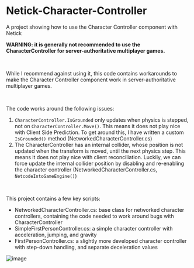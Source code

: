 # Netick-Character-Controller
 A project showing how to use the Character Controller component with Netick


**WARNING: it is generally not recommended to use the CharacterController for server-authoritative multiplayer games.**

&nbsp;

While I recommend against using it, this code contains workarounds to make the Character Controller component work in server-authoritative multiplayer games.

&nbsp;

The code works around the following issues:
1) ```CharacterController.IsGrounded``` only updates when physics is stepped, not on ```CharacterController.Move()```. This means it does not play nice with Client Side Prediction. To get around this, I have written a custom ```IsGrounded()``` method (NetworkedCharacterController.cs)
2) The CharacterController has an internal collider, whose position is not updated when the transform is moved, until the next physics step. This means it does not play nice with client reconciliation. Luckily, we can force update the internal collider position by disabling and re-enabling the character controller (NetworkedCharacterController.cs, ```NetcodeIntoGameEngine()```)

&nbsp;

This project contains a few key scripts:
- NetworkedCharacterController.cs: base class for networked character controllers, containing the code needed to work around bugs with CharacterController
- SimpleFirstPersonController.cs: a simple character controller with acceleration, jumping, and gravity
- FirstPersonController.cs: a slightly more developed character controller with step-down handling, and separate deceleration values


![image](https://github.com/user-attachments/assets/0edc3cc9-07bf-4650-85da-a7053aea4947)
